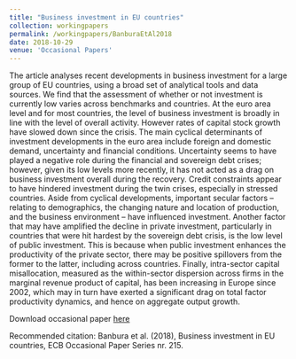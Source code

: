 ```yaml
---
title: "Business investment in EU countries"
collection: workingpapers
permalink: /workingpapers/BanburaEtAl2018
date: 2018-10-29
venue: 'Occasional Papers'
---
```

The article analyses recent developments in business investment for a large group of EU countries, using a broad set of analytical tools and data sources. We find that the
assessment of whether or not investment is currently low varies across benchmarks and countries. At the euro area level and for most countries, the level of business
investment is broadly in line with the level of overall activity. However rates of capital stock growth have slowed down since the crisis. The main cyclical determinants of
investment developments in the euro area include foreign and domestic demand, uncertainty and financial conditions. Uncertainty seems to have played a negative role
during the financial and sovereign debt crises; however, given its low levels more recently, it has not acted as a drag on business investment overall during the recovery.
Credit constraints appear to have hindered investment during the twin crises, especially in stressed countries. Aside from cyclical developments, important secular
factors – relating to demographics, the changing nature and location of production, and the business environment – have influenced investment. Another factor that may
have amplified the decline in private investment, particularly in countries that were hit hardest by the sovereign debt crisis, is the low level of public investment. This is
because when public investment enhances the productivity of the private sector, there may be positive spillovers from the former to the latter, including across countries.
Finally, intra-sector capital misallocation, measured as the within-sector dispersion across firms in the marginal revenue product of capital, has been increasing in Europe
since 2002, which may in turn have exerted a significant drag on total factor productivity dynamics, and hence on aggregate output growth.

Download occasional paper [here](https://www.ecb.europa.eu/pub/pdf/scpops/ecb.op215.en.pdf?2cc5f998d8ca3800d667d7dad2b0a9bc.pdf)

Recommended citation: Banbura et al. (2018), Business investment in EU countries, ECB Occasional Paper Series nr. 215.
